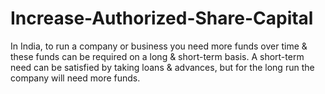 # Increase-Authorized-Share-Capital
In India, to run a company or business you need more funds over time &amp; these funds can be required on a long &amp; short-term basis. A short-term need can be satisfied by taking loans &amp; advances, but for the long run the company will need more funds. 
